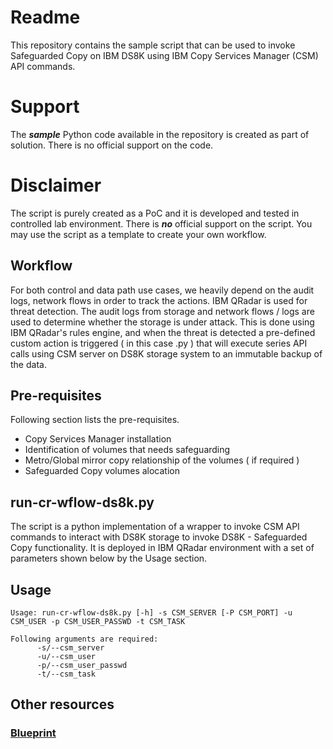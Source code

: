 # Readme #

This repository contains the sample script that can be used to invoke Safeguarded Copy on IBM DS8K using IBM Copy Services Manager (CSM) API commands.

# Support #

The **_sample_** Python code available in the repository is created as part of solution. There is no official support on the code. 

# Disclaimer #

The script is purely created as a PoC and it is developed and tested in controlled lab environment. There is **_no_** official support on the script. You may use the script as a template to create your own workflow. 

## Workflow ##

For both control and data path use cases, we heavily depend on the audit logs, network flows in order to track the actions. IBM QRadar is used for threat detection. The audit logs from storage and network flows / logs are used to determine whether the storage is under attack. This is done using IBM QRadar's rules engine, and when the threat is detected a pre-defined custom action is triggered ( in this case .py ) that will execute series API calls using CSM server on DS8K storage system to an immutable backup of the data. 

## Pre-requisites ##

Following section lists the pre-requisites.

 - Copy Services Manager installation
 - Identification of volumes that needs safeguarding
 - Metro/Global mirror copy relationship of the volumes ( if required )
 - Safeguarded Copy volumes alocation

## run-cr-wflow-ds8k.py ##

The script is a python implementation of a wrapper to invoke CSM API commands to interact with DS8K storage to invoke DS8K - Safeguarded Copy functionality. It is deployed in IBM QRadar environment with a set of parameters shown below by the Usage section.

## Usage ##
```
Usage: run-cr-wflow-ds8k.py [-h] -s CSM_SERVER [-P CSM_PORT] -u CSM_USER -p CSM_USER_PASSWD -t CSM_TASK

Following arguments are required:
      -s/--csm_server 
      -u/--csm_user   
      -p/--csm_user_passwd
      -t/--csm_task
```

## Other resources ##

### [Blueprint](https://www.redbooks.ibm.com/abstracts/redp5677.html?Open) ###
